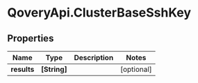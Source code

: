 # QoveryApi.ClusterBaseSshKey

## Properties

Name | Type | Description | Notes
------------ | ------------- | ------------- | -------------
**results** | **[String]** |  | [optional] 


